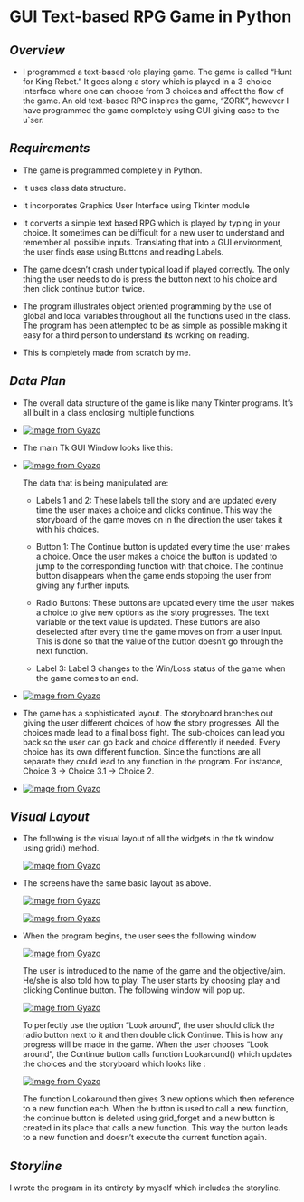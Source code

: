 # GUI Text-based RPG Game in Python


## *Overview*

- I programmed a text-based role playing game. The game is called “Hunt for King Rebet.” It goes along a story which is played in a 3-choice interface where one can choose from 3 choices and affect the flow of the game. An old text-based RPG inspires the game, “ZORK”, however I have programmed the game completely using GUI giving ease to the u`ser.

## *Requirements*

-   The game is programmed completely in Python.

-   It uses class data structure.

-   It incorporates Graphics User Interface using Tkinter module

-   It converts a simple text based RPG which is played by typing in
    your choice. It sometimes can be difficult for a new user to
    understand and remember all possible inputs. Translating that into a
    GUI environment, the user finds ease using Buttons and reading
    Labels.

-   The game doesn’t crash under typical load if played correctly. The
    only thing the user needs to do is press the button next to his
    choice and then click continue button twice.

-   The program illustrates object oriented programming by the use of
    global and local variables throughout all the functions used in the
    class. The program has been attempted to be as simple as possible
    making it easy for a third person to understand its working on
    reading.

-   This is completely made from scratch by me.

## *Data Plan*

-   The overall data structure of the game is like many Tkinter
    programs. It’s all built in a class enclosing multiple functions.

- [![Image from Gyazo](https://i.gyazo.com/fc929a1e251008d7bdab3f8cb0a173f3.png)](https://gyazo.com/fc929a1e251008d7bdab3f8cb0a173f3)

-   The main Tk GUI Window looks like this:

- [![Image from Gyazo](https://i.gyazo.com/64ba4af79116adeeba2c339f2c1994ef.png)](https://gyazo.com/64ba4af79116adeeba2c339f2c1994ef)

    The data that is being manipulated are:

    -   Labels 1 and 2: These labels tell the story and are updated
        every time the user makes a choice and clicks continue. This way
        the storyboard of the game moves on in the direction the user
        takes it with his choices.

    -   Button 1: The Continue button is updated every time the user
        makes a choice. Once the user makes a choice the button is
        updated to jump to the corresponding function with that choice.
        The continue button disappears when the game ends stopping the
        user from giving any further inputs.

    -   Radio Buttons: These buttons are updated every time the user
        makes a choice to give new options as the story progresses. The
        text variable or the text value is updated. These buttons are
        also deselected after every time the game moves on from a user
        input. This is done so that the value of the button doesn’t go
        through the next function.

    -   Label 3: Label 3 changes to the Win/Loss status of the game when
        the game comes to an end.

- [![Image from Gyazo](https://i.gyazo.com/fd262a2ad6b3151685de35c25a3da48e.png)](https://gyazo.com/fd262a2ad6b3151685de35c25a3da48e)

-   The game has a sophisticated layout. The storyboard branches out
    giving the user different choices of how the story progresses. All
    the choices made lead to a final boss fight. The sub-choices can
    lead you back so the user can go back and choice differently if
    needed. Every choice has its own different function. Since the
    functions are all separate they could lead to any function in the
    program. For instance, Choice 3 -&gt; Choice 3.1 -&gt; Choice 2.

- [![Image from Gyazo](https://i.gyazo.com/d54c8a100199abd48365acbda9ce155d.png)](https://gyazo.com/d54c8a100199abd48365acbda9ce155d)

## *Visual Layout*

-   The following is the visual layout of all the widgets in the tk
    window using grid() method.

    [![Image from Gyazo](https://i.gyazo.com/4bbb8af76cc65beb13e7eb377ecc109f.png)](https://gyazo.com/4bbb8af76cc65beb13e7eb377ecc109f)


-   The screens have the same basic layout as above.

    [![Image from Gyazo](https://i.gyazo.com/bc526da15fbf9cd27454faf266308738.png)](https://gyazo.com/bc526da15fbf9cd27454faf266308738)

    [![Image from Gyazo](https://i.gyazo.com/f092720941f169073fc80b53ab79cb20.png)](https://gyazo.com/f092720941f169073fc80b53ab79cb20)

-   When the program begins, the user sees the following window

    [![Image from Gyazo](https://i.gyazo.com/8f13ffb7939485865235047042085a87.png)](https://gyazo.com/8f13ffb7939485865235047042085a87)

    The user is introduced to the name of the game and the objective/aim.
    He/she is also told how to play. The user starts by choosing play and
    clicking Continue button. The following window will pop up.

    [![Image from Gyazo](https://i.gyazo.com/d4a04e6501733d0ffb09dd707ca747a4.png)](https://gyazo.com/d4a04e6501733d0ffb09dd707ca747a4)

    To perfectly use the option “Look around”, the user should click the
    radio button next to it and then double click Continue. This is how any
    progress will be made in the game. When the user chooses “Look around”,
    the Continue button calls function Lookaround() which updates the
    choices and the storyboard which looks like :

    [![Image from Gyazo](https://i.gyazo.com/cdde574659a85157380deef34000fc89.png)](https://gyazo.com/cdde574659a85157380deef34000fc89)

    The function Lookaround then gives 3 new options which then reference to
    a new function each. When the button is used to call a new function, the
    continue button is deleted using grid\_forget and a new button is
    created in its place that calls a new function. This way the button
    leads to a new function and doesn’t execute the current function again.

## *Storyline*

I wrote the program in its entirety by myself which includes the storyline.

